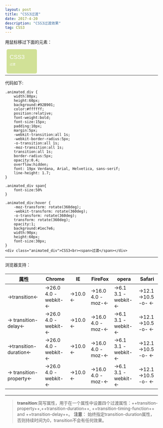 ```yaml
---
layout: post
title: "CSS3过渡"
date: 2017-4-20
description: "CSS3过渡效果"
tag: CSS3 
---  
```

<style>
hr{
    width:100%;
    margin:0 auto;
}
.animated_div {
    width:80px;
    height:60px;
    background:#92B901;
    color:#ffffff;
    position:relative;
    font-weight:bold;
    font-size:15px;
    padding:10px;
    margin:5px;
    -webkit-transition:all 1s;
    -webkit-border-radius:5px;
	-o-transition:all 1s;
	-moz-transition:all 1s;
	transition:all 1s;
    border-radius:5px;
    opacity:0.4;
    overflow:hidden;
	font: 19px Verdana, Arial, Helvetica, sans-serif;
    line-height: 1.7;
}

.animated_div span{
	font-size:50%
}

.animated_div:hover {
    -moz-transform: rotate(360deg);
    -webkit-transform: rotate(360deg);
    -o-transform: rotate(360deg);
    transform: rotate(360deg);
    opacity:1;
    background:#1ec7e6;
    width:90px;
    height:60px;
    font-size:30px;
}

table{
		margin:20px auto;
}

</style>
用鼠标移过下面的元素：
<div class="animated_div">CSS3<br><span>过渡</span></div>

----------

代码如下:

``` processing
.animated_div {
    width:80px;
    height:60px;
    background:#92B901;
    color:#ffffff;
    position:relative;
    font-weight:bold;
    font-size:15px;
    padding:10px;
    margin:5px;
    -webkit-transition:all 1s;
    -webkit-border-radius:5px;
	-o-transition:all 1s;
	-moz-transition:all 1s;
	transition:all 1s;
    border-radius:5px;
    opacity:0.4;
    overflow:hidden;
	font: 19px Verdana, Arial, Helvetica, sans-serif;
    line-height: 1.7;
}

.animated_div span{
	font-size:50%
}

.animated_div:hover {
    -moz-transform: rotate(360deg);
    -webkit-transform: rotate(360deg);
    -o-transform: rotate(360deg);
    transform: rotate(360deg);
    opacity:1;
    background:#1ec7e6;
    width:90px;
    height:60px;
    font-size:30px;
}
<div class="animated_div">CSS3<br><span>过渡</span></div>
```

----------
浏览器支持：

|   属性  |   Chrome  |   IE  |   FireFox  |   opera  |   Safari  |
| --- | --- | --- | --- | --- | --- |
|   ->transition<-  |  ->26.0<br />4.0 -webkit-<-   |   ->10.0 <- |   ->16.0<br />4.0 -moz-<-   |  ->6.1<br />3.1 -webkit-<-  |   ->12.1<br /> ->10.5 -o- <- |
|  -> transition-delay<-  | ->26.0<br />4.0 -webkit-<-   |   ->10.0 <- |   ->16.0<br />4.0 -moz-<-   |  ->6.1<br />3.1 -webkit-<-  |   ->12.1<br /> ->10.5 -o- <- |
|  ->transition-duration<-   | ->26.0<br />4.0 -webkit-<-   |   ->10.0 <- |   ->16.0<br />4.0 -moz-<-   |  ->6.1<br />3.1 -webkit-<-  |   ->12.1<br /> ->10.5 -o- <- |
| -> transition-property<-   | ->26.0<br />4.0 -webkit-<-   |   ->10.0 <- |   ->16.0<br />4.0 -moz-<-   |  ->6.1<br />3.1 -webkit-<-  |   ->12.1<br /> ->10.5 -o- <- |

----------

> **transition**:简写属性，用于在一个属性中设置四个过渡属性：++transition-property++,++transition-duration++, ++transition-timing-function++  and ++transition-delay++。
**注意**： 始终指定transition-duration属性，否则持续时间为0，transition不会有任何效果。
